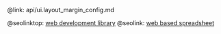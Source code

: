 @link: api/ui.layout_margin_config.md

@seolinktop: [web development library](https://webix.com)
@seolink: [web based spreadsheet](https://webix.com/spreadsheet/)